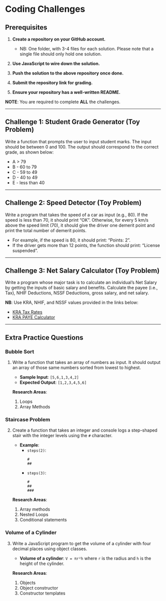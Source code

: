 # Coding Challenges

## Prerequisites

1. **Create a repository on your GitHub account.**
   - NB: One folder, with 3-4 files for each solution. Please note that a single file should only hold one solution.

2. **Use JavaScript to wire down the solution.**

3. **Push the solution to the above repository once done.**

4. **Submit the repository link for grading.**

5. **Ensure your repository has a well-written README.**

**NOTE**: You are required to complete **ALL** the challenges.

------------------------------------------------------------------------------------------------------------------------------------------------------------------------------------------------------------------

## Challenge 1: Student Grade Generator (Toy Problem)

Write a function that prompts the user to input student marks. The input should be between 0 and 100. The output should correspond to the correct grade, as shown below:

- A > 79
- B - 60 to 79
- C - 59 to 49
- D - 40 to 49
- E - less than 40

-------------------------------------------------------------------------------------------------------------------------------------------------------------------------------------------------------------------

## Challenge 2: Speed Detector (Toy Problem)

Write a program that takes the speed of a car as input (e.g., 80). If the speed is less than 70, it should print “OK”. Otherwise, for every 5 km/s above the speed limit (70), it should give the driver one demerit point and print the total number of demerit points.

- For example, if the speed is 80, it should print: “Points: 2”.
- If the driver gets more than 12 points, the function should print: “License suspended”.

--------------------------------------------------------------------------------------------------------------------------------------------------------------------------------------------------------------------

## Challenge 3: Net Salary Calculator (Toy Problem)

Write a program whose major task is to calculate an individual’s Net Salary by getting the inputs of basic salary and benefits. Calculate the payee (i.e., Tax), NHIF Deductions, NSSF Deductions, gross salary, and net salary.

**NB**: Use KRA, NHIF, and NSSF values provided in the links below:

- [KRA Tax Rates](https://www.aren.co.ke/payroll/taxrates.htm)
- [KRA PAYE Calculator](https://www.kra.go.ke/en/individual/calculate-tax/calculating-tax/paye)

---------------------------------------------------------------------------------------------------------------------------------------------------------------------------------------------------------------------

## Extra Practice Questions ##

### Bubble Sort

1. Write a function that takes an array of numbers as input. It should output an array of those same numbers sorted from lowest to highest.

   - **Sample Input**: `[5,6,1,3,4,2]`
   - **Expected Output**: `[1,2,3,4,5,6]`

   **Research Areas**:
   1. Loops
   2. Array Methods

### Staircase Problem

2. Create a function that takes an integer and console logs a step-shaped stair with the integer levels using the `#` character.

   - **Example**:
     - `steps(2)`:
       ```
       #
       ##
       ```
     - `steps(3)`:
       ```
       #
       ##
       ###
       ```

   **Research Areas**:
   1. Array methods
   2. Nested Loops
   3. Conditional statements

### Volume of a Cylinder

3. Write a JavaScript program to get the volume of a cylinder with four decimal places using object classes.
   - **Volume of a cylinder**: `V = πr²h` where `r` is the radius and `h` is the height of the cylinder.

   **Research Areas**:
   1. Objects
   2. Object constructor
   3. Constructor templates
